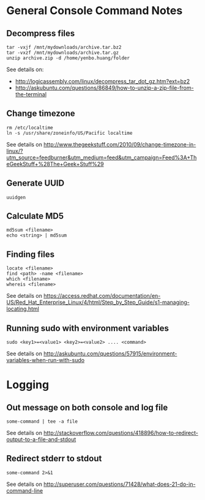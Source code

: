 # General Console Command Notes

## Decompress files

    tar -vxjf /mnt/mydownloads/archive.tar.bz2
    tar -vxzf /mnt/mydownloads/archive.tar.gz
    unzip archive.zip -d /home/yenbo.huang/folder

See details on:
* <http://logicassembly.com/linux/decompress_tar_dot_gz.htm?ext=bz2>
* <http://askubuntu.com/questions/86849/how-to-unzip-a-zip-file-from-the-terminal>

## Change timezone

    rm /etc/localtime
    ln -s /usr/share/zoneinfo/US/Pacific localtime

See details on <http://www.thegeekstuff.com/2010/09/change-timezone-in-linux/?utm_source=feedburner&utm_medium=feed&utm_campaign=Feed%3A+TheGeekStuff+%28The+Geek+Stuff%29>

## Generate UUID

    uuidgen

## Calculate MD5

    md5sum <filename>
    echo <string> | md5sum

## Finding files

    locate <filename>
    find <path> -name <filename>
    which <filename>
    whereis <filename>

See details on <https://access.redhat.com/documentation/en-US/Red_Hat_Enterprise_Linux/4/html/Step_by_Step_Guide/s1-managing-locating.html>

## Running sudo with environment variables

    sudo <key1>=<value1> <key2>=<value2> .... <command>

See details on <http://askubuntu.com/questions/57915/environment-variables-when-run-with-sudo>

# Logging

## Out message on both console and log file

    some-command | tee -a file

See details on <http://stackoverflow.com/questions/418896/how-to-redirect-output-to-a-file-and-stdout>

## Redirect stderr to stdout

    some-command 2>&1

See details on <http://superuser.com/questions/71428/what-does-21-do-in-command-line>
